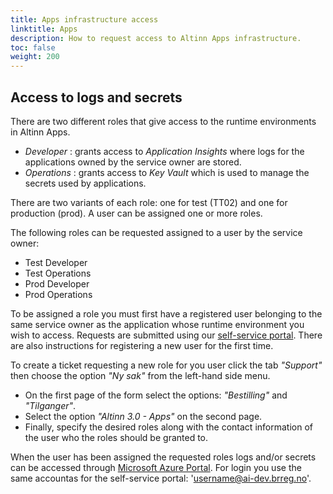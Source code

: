 ```yaml
---
title: Apps infrastructure access
linktitle: Apps
description: How to request access to Altinn Apps infrastructure.
toc: false
weight: 200
---
```


## Access to logs and secrets

There are two different roles that give access to the runtime environments in Altinn Apps.

- _Developer_ : grants access to _Application Insights_ where logs for the applications owned by the service owner are stored.
- _Operations_ : grants access to _Key Vault_ which is used to manage the secrets used by applications.

There are two variants of each role: one for test (TT02) and one for production (prod).
A user can be assigned one or more roles.

The following roles can be requested assigned to a user by the service owner:

- Test Developer
- Test Operations
- Prod Developer
- Prod Operations

To be assigned a role you must first have a registered user belonging to the same service owner as the application whose runtime environment you wish to access.
Requests are submitted using our [self-service portal](https://www.altinndigital.no/oversikt).
There are also instructions for registering a new user for the first time.

To create a ticket requesting a new role for you user click the tab _"Support"_ then choose the option _"Ny sak"_ from the left-hand side menu.
* On the first page of the form select the options: _"Bestilling"_ and _"Tilganger"_.
* Select the option _"Altinn 3.0 - Apps"_ on the second page.
* Finally, specify the desired roles along with the contact information of the user who the roles should be granted to.

When the user has been assigned the requested roles logs and/or secrets can be accessed through [Microsoft Azure Portal](https://portal.azure.com).
For login you use the same accountas for the self-service portal: 'username@ai-dev.brreg.no'.
